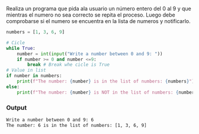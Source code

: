 Realiza un programa que pida ala usuario un número entero del 0 al 9
y que mientras el numero no sea correcto se repita el proceso.
Luego debe comprobarse si el numero se encuentra en la lista de numeros y notificarlo.

```python
numbers = [1, 3, 6, 9]

# Cicle
while True:
    number = int(input("Write a number between 0 and 9: "))
    if number >= 0 and number <=9:
        break # Break whe cicle is True
# Value in list
if number in numbers:
    print(f"The number: {number} is in the list of numbers: {numbers}")
else:
    print(f"The number: {number} is NOT in the list of numbers: {numbers}")
```

### Output
```Bash
Write a number between 0 and 9: 6
The number: 6 is in the list of numbers: [1, 3, 6, 9]
```
